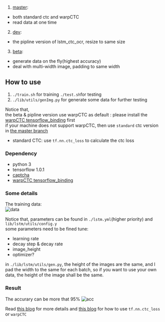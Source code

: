 1. [master](https://github.com/ilovin/lstm_ctc_ocr/tree/master):  
  - both standard ctc and warpCTC
  - read data at one time
2. [dev](https://github.com/ilovin/lstm_ctc_ocr/tree/dev):  
  - the pipline version of lstm_ctc_ocr, resize to same size
3. [beta](https://github.com/ilovin/lstm_ctc_ocr/tree/beta):  
  - generate data on the fly(highest accuracy)
  - deal with multi-width image, padding to same width

## How to use
1. `./train.sh` for training `./test.sh`for testing
2. `./lib/utils/genImg.py` for generate some data for further testing

Notice that,  
the beta & pipline version use warpCTC as default : please install the [warpCTC tensorflow_binding](https://github.com/baidu-research/warp-ctc/tree/master/tensorflow_binding) first  
if your machine does not support warpCTC, then use `standard` ctc version in [the master branch](https://github.com/ilovin/lstm_ctc_ocr/tree/master)
- standard CTC: use `tf.nn.ctc_loss` to calculate the ctc loss

### Dependency
- python 3  
- tensorflow 1.0.1  
- [captcha](https://pypi.python.org/pypi/captcha)
- [warpCTC tensorflow_binding](https://github.com/baidu-research/warp-ctc/tree/master/tensorflow_binding)

### Some details

The training data:  
![data](https://ooo.0o0.ooo/2017/04/13/58ef08ab6af03.png)  

Notice that,
parameters can be found in `./lstm.yml`(higher priority) and `lib/lstm/utils/config.y`  
some parameters need to be fined tune:
- learning rate
- decay step & decay rate
- image_height
- optimizer?

in `./lib/lstm/utils/gen.py`, the height of the images are the same, and I pad the width
to the same for each batch, so
if you want to use your own data, the height of the image shall be the same.

### Result
The accurary can be more that 95%
![acc](https://i.loli.net/2017/08/28/59a2ee75a2a0a.png)


Read [this blog](https://ilovin.github.io/2017-04-06/tensorflow-lstm-ctc-ocr/) for more details and [this blog](http://ilovin.github.io/2017-04-23/tensorflow-lstm-ctc-input-output/) for how to
use `tf.nn.ctc_loss` or `warpCTC`
